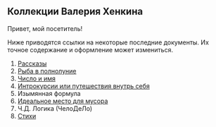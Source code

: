 ﻿## Коллекции Валерия Хенкина

Привет, мой посетитель!

Ниже приводятся ссылки на некоторые последние документы. 
Их точное содержание и оформление может измениться.

1. [Рассказы](1-20.md)
2. [Рыба в полнолуние](21-40.md)
3. [Число и имя](41-61.md)
4. [Интрокурсии или путешествия внутрь себя](62-81.md)
5. Изымянная формула
6. [Идеальное место для мусора](180-188.md)
7. Ч.Д. Логика (ЧелоДеЛо)
8. [Стихи](99.md)
